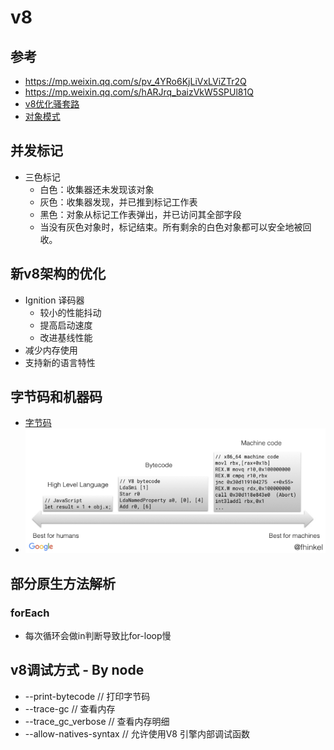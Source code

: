 # v8

## 参考
  - https://mp.weixin.qq.com/s/pv_4YRo6KjLiVxLViZTr2Q
  - https://mp.weixin.qq.com/s/hARJrq_baizVkW5SPUl81Q
  - [v8优化骚套路](https://github.com/petkaantonov/bluebird/wiki/Optimization-killers)
  - [对象模式](https://zhuanlan.zhihu.com/p/25069272)

## 并发标记
  - 三色标记
    - 白色：收集器还未发现该对象
    - 灰色：收集器发现，并已推到标记工作表
    - 黑色：对象从标记工作表弹出，并已访问其全部字段
    - 当没有灰色对象时，标记结束。所有剩余的白色对象都可以安全地被回收。

## 新v8架构的优化
  - Ignition 译码器
    - 较小的性能抖动
    - 提高启动速度
    - 改进基线性能
  - 减少内存使用
  - 支持新的语言特性

## 字节码和机器码
- [字节码](https://zhuanlan.zhihu.com/p/28590489)
- ![字节码](字节码.png)


## 部分原生方法解析

### forEach
- 每次循环会做in判断导致比for-loop慢


## v8调试方式 - By node
- --print-bytecode // 打印字节码
- --trace-gc // 查看内存
- --trace_gc_verbose // 查看内存明细
- --allow-natives-syntax // 允许使用V8 引擎内部调试函数








